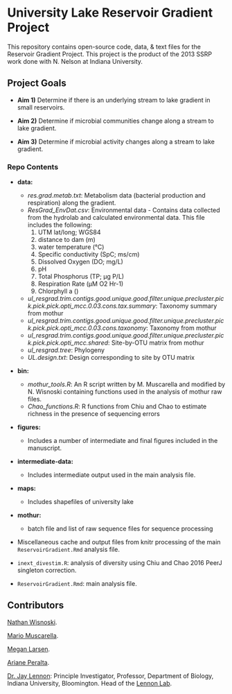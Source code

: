University Lake Reservoir Gradient Project
==========

This repository contains open-source code, data, & text files for the Reservoir Gradient Project.
This project is the product of the 2013 SSRP work done with N. Nelson at Indiana University.

## Project Goals

* **Aim 1)** Determine if there is an underlying stream to lake gradient in small reservoirs.

* **Aim 2)** Determine if microbial communities change along a stream to lake gradient.

* **Aim 3)** Determine if microbial activity changes along a stream to lake gradient.

### Repo Contents


* **data:**
	* *res.grad.metab.txt*: Metabolism data (bacterial production and respiration) along the gradient.
	* *ResGrad_EnvDat.csv*: Environmental data - Contains data collected from the hydrolab and calculated environmental data.
	This file includes the following:
		1. UTM lat/long; WGS84
		2. distance to dam (m)
		3. water temperature (°C)
		4. Specific conductivity (SpC; ms/cm)
		5. Dissolved Oxygen (DO; mg/L)
		6. pH
		7. Total Phosphorus (TP; µg P/L)
		8. Respiration Rate (µM O2 Hr-1)
		9. Chlorphyll a ()
	* *ul_resgrad.trim.contigs.good.unique.good.filter.unique.precluster.pick.pick.pick.opti_mcc.0.03.cons.tax.summary*: Taxonomy summary from mothur
	* *ul_resgrad.trim.contigs.good.unique.good.filter.unique.precluster.pick.pick.pick.opti_mcc.0.03.cons.taxonomy*: Taxonomy from mothur
	* *ul_resgrad.trim.contigs.good.unique.good.filter.unique.precluster.pick.pick.pick.opti_mcc.shared*: Site-by-OTU matrix from mothur
	* *ul_resgrad.tree*: Phylogeny 
	* *UL.design.txt*: Design corresponding to site by OTU matrix


* **bin:**
	* *mothur_tools.R*: An R script written by M. Muscarella and modified by N. Wisnoski containing functions used in the analysis of mothur raw files.
	* *Chao_functions.R*: R functions from Chiu and Chao to estimate richness in the presence of sequencing errors

* **figures:**
  	* Includes a number of intermediate and final figures included in the manuscript. 

* **intermediate-data:**
	* Includes intermediate output used in the main analysis file.

* **maps:**
  	* Includes shapefiles of university lake

* **mothur:**
	* batch file and list of raw sequence files for sequence processing

* Miscellaneous cache and output files from knitr processing of the main `ReservoirGradient.Rmd` analysis file.
* `inext_divestim.R`: analysis of diversity using Chiu and Chao 2016 PeerJ singleton correction. 
* `ReservoirGradient.Rmd`: main analysis file. 

## Contributors

[Nathan Wisnoski](https://nwisnoski.github.io/).

[Mario Muscarella](http://mmuscarella.github.io/).

[Megan Larsen](http://meganllarsen.wordpress.com).

[Ariane Peralta](https://www.peraltalab.com/).

[Dr. Jay Lennon](http://www.indiana.edu/~microbes/people.php): Principle Investigator, Professor, Department of Biology, Indiana University, Bloomington. Head of the [Lennon Lab](http://www.indiana.edu/~microbes/people.php).

